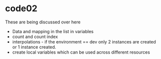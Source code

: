 # code02

These are being discussed over here

- Data and mapping in the list in variables
- count and count index
- interpolations - if the environment == dev only 2 instances are created or 1 instance created.
- create local variables which can be used across different resources
